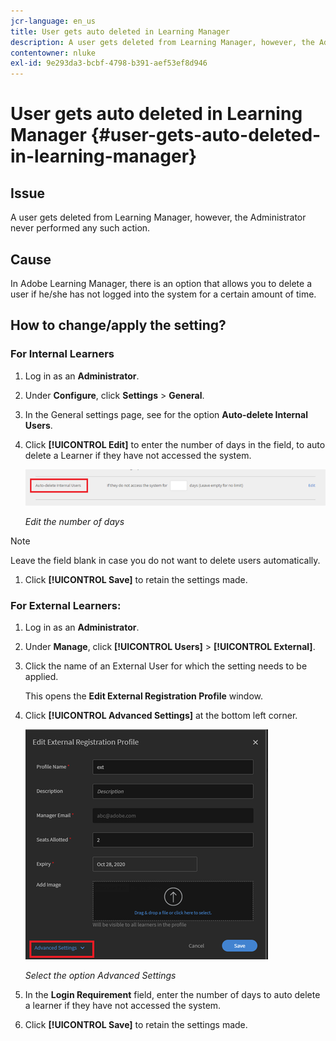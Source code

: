 ```yaml
---
jcr-language: en_us
title: User gets auto deleted in Learning Manager
description: A user gets deleted from Learning Manager, however, the Administrator never performed any such action.
contentowner: nluke
exl-id: 9e293da3-bcbf-4798-b391-aef53ef8d946
---
```

# User gets auto deleted in Learning Manager {#user-gets-auto-deleted-in-learning-manager}

## Issue

A user gets deleted from Learning Manager, however, the Administrator never performed any such action.

## Cause

In Adobe Learning Manager, there is an option that allows you to delete a user if he/she has not logged into the system for a certain amount of time.

## How to change/apply the setting?

### For Internal Learners

1. Log in as an **Administrator**.
1. Under **Configure**, click **Settings** > **General**.
1. In the General settings page, see for the option **Auto-delete Internal Users**.
1. Click **[!UICONTROL Edit]** to enter the number of days in the field, to auto delete a Learner if they have not accessed the system. 

   ![](assets/cp-autodelete-internal.png)

   *Edit the number of days*

>[!NOTE]
>
>   Leave the field blank in case you do not want to delete users automatically.


1. Click **[!UICONTROL Save]** to retain the settings made.

### For External Learners:

1. Log in as an **Administrator**.
1. Under **Manage**, click **[!UICONTROL Users]** > **[!UICONTROL External]**.
1. Click the name of an External User for which the setting needs to be applied.

   This opens the **Edit External Registration Profile** window.

1. Click **[!UICONTROL Advanced Settings]** at the bottom left corner.

   ![](assets/cp-autodelete-external.png)

   *Select the option Advanced Settings*

1. In the **Login Requirement** field, enter the number of days to auto delete a learner if they have not accessed the system. 
1. Click **[!UICONTROL Save]** to retain the settings made.
